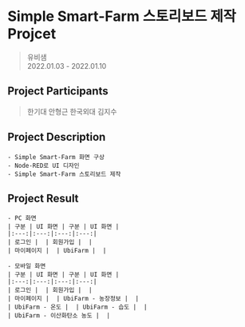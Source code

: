 # Simple Smart-Farm 스토리보드 제작 Projcet

> 유비샘   
> 2022.01.03 - 2022.01.10

## Project Participants
> 한기대 안형근
> 한국외대 김지수

## Project Description
    - Simple Smart-Farm 화면 구상
    - Node-RED로 UI 디자인
    - Simple Smart-Farm 스토리보드 제작

## Project Result
    - PC 화면    
    | 구분 | UI 화면 | 구분 | UI 화면 |
    |:---:|:---:|:---:|:---:|
    | 로그인 |  | 회원가입 |  |
    | 마이페이지 |  | UbiFarm |  |

    - 모바일 화면   
    | 구분 | UI 화면 | 구분 | UI 화면 |
    |:---:|:---:|:---:|:---:|
    | 로그인 |  | 회원가입 |  |
    | 마이페이지 |  | UbiFarm - 농장정보 |  |
    | UbiFarm - 온도 |  | UbiFarm - 습도 |  |
    | UbiFarm - 이산화탄소 농도 |  |